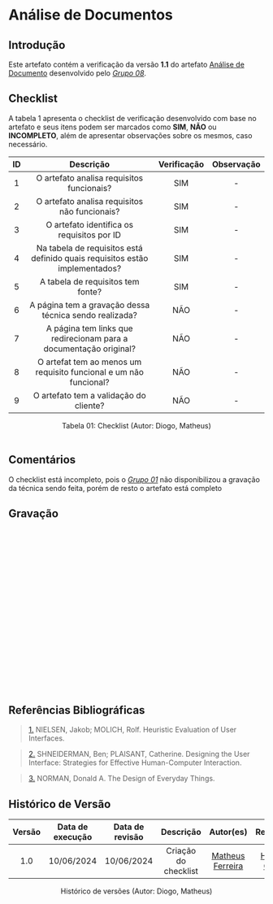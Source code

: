 # Análise de Documentos

## Introdução

Este artefato contém a verificação da versão **1.1** do artefato [Análise de Documento](https://requisitos-de-software.github.io/2024.1-Consumidor.gov/Elicita%C3%A7%C3%A3o/analiseDoc/) desenvolvido pelo [*Grupo 08*](https://requisitos-de-software.github.io/2024.1-Consumidor.gov/).

## Checklist

A tabela 1 apresenta o checklist de verificação desenvolvido com base no artefato e seus itens podem ser marcados como **SIM**, **NÃO** ou **INCOMPLETO**, além de apresentar observações sobre os mesmos, caso necessário.

| ID | Descrição | Verificação | Observação |
| :--: | :-----: | :---------: | :--------: |
| 1 | O artefato analisa requisitos funcionais? | SIM | - |
| 2 | O artefato analisa requisitos não funcionais? | SIM | - |
| 3 | O artefato identifica os requisitos por ID | SIM | - |
| 4 | Na tabela de requisitos está definido quais requisitos estão implementados? | SIM | - |
| 5 | A tabela de requisitos tem fonte? | SIM | - |
| 6 | A página tem a gravação dessa técnica sendo realizada? | NÃO | - |
| 7 | A página tem links que redirecionam para a documentação original? | NÃO | - |
| 8 | O artefat tem ao menos um requisito funcional e um não funcional? | NÃO | - |
| 9 | O artefato tem a validação do cliente? | NÃO | - |


<div align="center">
<figcaption align="center">Tabela 01: Checklist (Autor: Diogo, Matheus)</figcaption>
</div>
<br/>

## Comentários

O checklist está incompleto, pois o [*Grupo 01*](https://requisitos-de-software.github.io/2024.1-DiarioOficialdaUniao/) não disponibilizou a gravação da técnica sendo feita, porém de resto o artefato está completo

## Gravação 

<iframe width="560" height="315" src="" title="YouTube video player" frameborder="0" allow="accelerometer; autoplay; clipboard-write; encrypted-media; gyroscope; picture-in-picture; web-share" allowfullscreen></iframe>

## Referências Bibliográficas

> <a id="FTF1Ref" href="#FTF1">1.</a> NIELSEN, Jakob; MOLICH, Rolf. Heuristic Evaluation of User Interfaces.

> <a id="FTF2Ref" href="#FTF2">2.</a> SHNEIDERMAN, Ben; PLAISANT, Catherine. Designing the User Interface: Strategies for Effective Human-Computer Interaction.

> <a id="FTF2Ref" href="#FTF3">3.</a> NORMAN, Donald A. The Design of Everyday Things.

## Histórico de Versão

| Versão | Data de execução | Data de revisão | Descrição | Autor(es) | Revisor(es) |
| :----: | :--------------: | :-------------: | :-------: | :-------: | :---------: |
| 1.0 | 10/06/2024 | 10/06/2024 | Criação do checklist | [Matheus Ferreira](https://github.com/matferreira1) | [Henrique Galdino](https://github.com/hgaldino05) |

<div align="center">
<figcaption align="center">Histórico de versões (Autor: Diogo, Matheus)</figcaption>
</div>
<br/>
